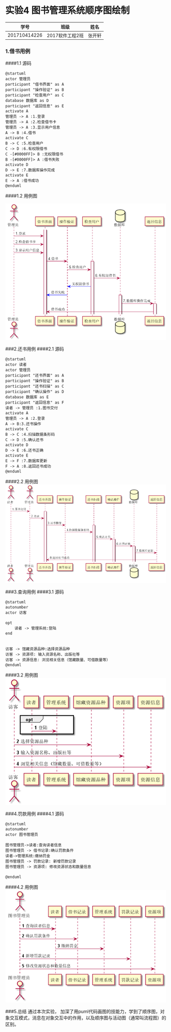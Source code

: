 # 实验4 图书管理系统顺序图绘制

学号|班级|姓名
:-------:|:-------:|:-------:|
201710414226|2017软件工程2班|张开轩|

### 1.借书用例
####1.1 源码
```puml
@startuml
actor 管理员
participant "借书界面" as A
participant "操作验证" as B
participant "检查用户" as C
database 数据库 as D
participant "返回信息" as E
activate A
管理员 -> A :1.登录
管理员 -> A :2.检查借书卡
管理员 -> A :3.显示用户信息
A -> B :4.借书
activate C
B -> C :5.检查用户
C -> D :6.有权限借书
C -[#0000FF]> B :无权限借书
B -[#0000FF]> A :借书失败
activate D
D -> E :7.数据库操作完成
activate E
E -> A :借书成功
@enduml
```

####1.2 用例图

![](./img/借书.png)

###2.还书用例
####2.1 源码
```puml
@startuml
actor 读者
actor 管理员
participant "还书界面" as A
participant "操作验证" as B
participant "还书扫描" as C
participant "确认操作" as D
database 数据库 as E
participant "返回信息" as F
读者 -> 管理员 :1.图书交付
activate A
管理员 -> A :2.登录
A -> B:3.还书操作
activate C
B -> C :4.扫描数据条形码
C -> D :5.确认还书
activate D
D -> E :6.还书正确
activate E
E -> F :7.数据库更新
F -> A :8.返回还书成功
@enduml
```

####2.2 用例图
![](./img/还书.png)

###3.查询用例
####3.1 源码
```puml
@startuml
autonumber
actor 访客

opt
    读者 -> 管理系统:登陆
end


访客 -> 馆藏资源品种:选择资源品种
访客 -> 资源项: 输入资源名称、出版社等
访客 -> 资源信息: 浏览相关信息（馆藏数量、可借数量等）
@enduml
```

####3.2 用例图
![](./img/查询.png)

###4.罚款用例
####4.1 源码
```puml
@startuml
autonumber
actor 图书管理员

图书管理员->读者:查询读者信息
图书管理员 -> 借书记录:确认罚款条件
读者->管理系统:缴纳罚金
图书管理员 -> 罚款记录: 新增罚款记录
图书管理员 -> 资源项: 修改资源状态和数量信息

@enduml
```

####4.2 用例图
![](./img/罚款.png)

###5.总结
通过本次实验， 加深了用puml代码画图的技能力，学到了顺序图，对象交互模式，消息在对象交互中的作用，以及顺序图与活动图（通常叫流程图）的区别。 


